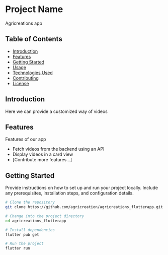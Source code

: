 # Project Name

Agricreations app

## Table of Contents

- [Introduction](#introduction)
- [Features](#features)
- [Getting Started](#getting-started)
- [Usage](#usage)
- [Technologies Used](#technologies-used)
- [Contributing](#contributing)
- [License](#license)

## Introduction

Here we can provide a customized way of videos

## Features

Features of our app

- Fetch videos from the backend using an API
- Display videos in a card view
- [Contribute more features...]

## Getting Started

Provide instructions on how to set up and run your project locally. Include any prerequisites, installation steps, and configuration details.

```bash
# Clone the repository
git clone https://github.com/agricreation/agricreations_flutterapp.git

# Change into the project directory
cd agricreations_flutterapp

# Install dependencies
flutter pub get

# Run the project
flutter run

